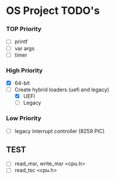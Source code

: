 # OS Project TODO's

### TOP Priority
- [ ] printf
- [ ] var args
- [ ] timer

### High Priority
- [X] 64-bit
- [ ] Create hybrid loaders (uefi and legacy)
    - [X] UEFI
    - [ ] Legacy

### Low Priority
- [ ] legacy interrupt controller (8259 PIC)


## TEST
- [ ] read_msr, write_msr <cpu.h>
- [ ] read_tsc            <cpu.h>